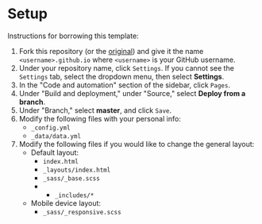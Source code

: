 # Setup
Instructions for borrowing this template:

1. Fork this repository (or the [original](https://github.com/sharu725/online-cv)) and give it the name `<username>.github.io` where `<username>` is your GitHub username.
2. Under your repository name, click `Settings`. If you cannot see the `Settings` tab, select the dropdown menu, then select <b>Settings</b>.
3. In the "Code and automation" section of the sidebar, click `Pages`.
4. Under "Build and deployment," under "Source," select <b>Deploy from a branch</b>.
5. Under "Branch," select <b>master</b>, and click `Save`.
6. Modify the following files with your personal info: 
    - `_config.yml`
    - `_data/data.yml`
7. Modify the following files if you would like to change the general layout:
    - Default layout:
        - `index.html`
        - `_layouts/index.html`
        - `_sass/_base.scss`
        - - `_includes/*`
    - Mobile device layout:
        - `_sass/_responsive.scss`
    
